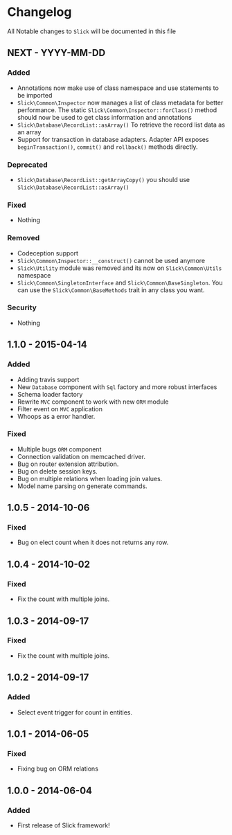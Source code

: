# Changelog

All Notable changes to `Slick` will be documented in this file

## NEXT - YYYY-MM-DD

### Added
- Annotations now make use of class namespace and use statements to
  be imported
- `Slick\Common\Inspector` now manages a list of class metadata for better
  performance. The static `Slick\Common\Inspector::forClass()` method should
  now be used to get class information and annotations
- `Slick\Database\RecordList::asArray()` To retrieve the record list data
  as an array
- Support for transaction in database adapters. Adapter API exposes
  `beginTransaction()`, `commit()` and `rollback()` methods directly.

### Deprecated
- `Slick\Database\RecordList::getArrayCopy()` you should use
  `Slick\Database\RecordList::asArray()`

### Fixed
- Nothing

### Removed
- Codeception support
- `Slick\Common\Inspector::__construct()` cannot be used anymore
- `Slick\Utility` module was removed and its now on `Slick\Common\Utils` namespace
- `Slick\Common\SingletonInterface` and `Slick\Common\BaseSingleton`. You can use the
  `Slick\Common\BaseMethods` trait in any class you want.

### Security
- Nothing

## 1.1.0 - 2015-04-14

### Added
- Adding travis support
- New `Database` component with `Sql` factory and more robust interfaces
- Schema loader factory
- Rewrite `MVC` component to work with new `ORM` module
- Filter event on `MVC` application
- Whoops as a error handler.

### Fixed
- Multiple bugs `ORM` component
- Connection validation on memcached driver.
- Bug on router extension attribution.
- Bug on delete session keys.
- Bug on multiple relations when loading join values.
- Model name parsing on generate commands.

## 1.0.5 - 2014-10-06

### Fixed
- Bug on elect count when it does not returns any row.

## 1.0.4 - 2014-10-02

### Fixed
- Fix the count with multiple joins.

## 1.0.3 - 2014-09-17

### Fixed
- Fix the count with multiple joins.

## 1.0.2 - 2014-09-17

### Added
- Select event trigger for count in entities.

## 1.0.1 - 2014-06-05 

### Fixed
- Fixing bug on ORM relations

## 1.0.0 - 2014-06-04 

### Added
- First release of Slick framework!